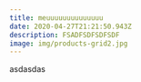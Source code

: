 ```yaml
---
title: meuuuuuuuuuuuuuu
date: 2020-04-27T21:21:50.943Z
description: FSADFSDFSDFSDF
image: img/products-grid2.jpg
---
```

asdasdas